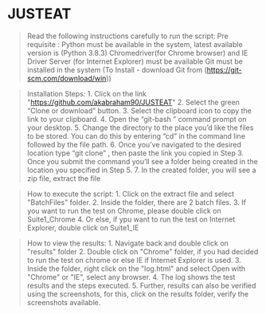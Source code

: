 # JUSTEAT
>Read the following instructions carefully to run the script:
>Pre requisite :
                 Python must be available in the system, latest available version is (Python 3.8.3)
                 Chromedriver(for Chrome browser) and IE Driver Server (for Internet Explorer) must be available
                 Git must be installed in the system (To Install - download Git from (https://git-scm.com/download/win))
                 
>Installation Steps: 
                   1. Click on the link "https://github.com/akabraham90/JUSTEAT"
                   2. Select the green “Clone or download” button.
                   3. Select the clipboard icon to copy the link to your clipboard.
                   4. Open the “git-bash ” command prompt on your desktop. 
                   5. Change the directory to the place you’d like the files to be stored. You can do this by entering “cd” in the                               command line followed by the file path.
                   6. Once you’ve navigated to the desired location type “git clone” , then paste the link you copied in Step 3. 
                      Once you submit the command you’ll see a folder being created in the location you specified in Step 5.
                   7. In the created folder, you will see a zip file, extract the file

>How to execute the script:
                   1. Click on the extract file and select "BatchFiles" folder.
                   2. Inside the folder, there are 2 batch files.
                   3. If you want to run the test on Chrome, please double click on Suite1_Chrome
                   4. Or else, if ypu want to run the test on Internet Explorer, double click on Suite1_IE
                   
>How to view the results:
                   1. Navigate back and double click on "results" folder
                   2. Double click on "Chrome" folder, if you had decided to run the test on chrome or else IE if Internet Explorer is                         used.
                   3. Inside the folder, right click on the "log.html" and select Open with "Chrome" or "IE", select any browser.
                   4. The log shows the test results and the steps executed.
                   5. Further, results can also be verified using the screenshots, for this,  click on the results folder, verify the                         screenshots available.  
                   
                   
